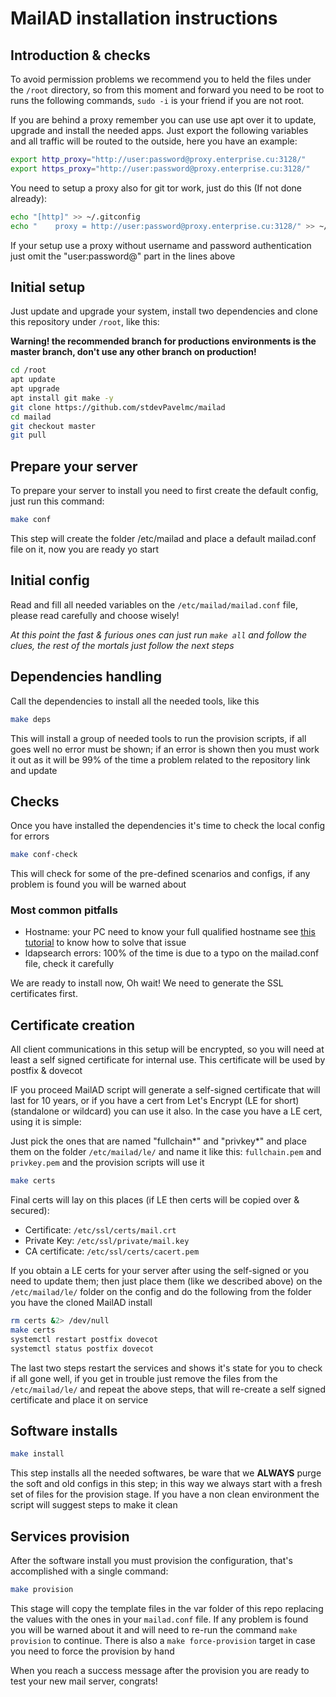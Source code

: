 # MailAD installation instructions

## Introduction & checks

To avoid permission problems we recommend you to held the files under the `/root` directory, so from this moment and forward you need to be root to runs the following commands, `sudo -i` is your friend if you are not root.

If you are behind a proxy remember you can use use apt over it to update, upgrade and install the needed apps. Just export the following variables and all traffic will be routed to the outside, here you have an example:

``` sh
export http_proxy="http://user:password@proxy.enterprise.cu:3128/"
export https_proxy="http://user:password@proxy.enterprise.cu:3128/"
```

You need to setup a proxy also for git tor work, just do this (If not done already):

``` sh
echo "[http]" >> ~/.gitconfig
echo "    proxy = http://user:password@proxy.enterprise.cu:3128/" >> ~/.gitconfig
```

If your setup use a proxy without username and password authentication just omit the "user:password@" part in the lines above

## Initial setup

Just update and upgrade your system, install two dependencies and clone this repository under `/root`, like this:

**Warning! the recommended branch for productions environments is the master branch, don't use any other branch on production!**

``` sh
cd /root
apt update
apt upgrade
apt install git make -y
git clone https://github.com/stdevPavelmc/mailad
cd mailad
git checkout master
git pull
```

## Prepare your server

To prepare your server to install you need to first create the default config, just run this command:

``` sh
make conf
```

This step will create the folder /etc/mailad and place a default mailad.conf file on it, now you are ready yo start

## Initial config

Read and fill all needed variables on the `/etc/mailad/mailad.conf` file, please read carefully and choose wisely!

_At this point the fast & furious ones can just run `make all` and follow the clues, the rest of the mortals just follow the next steps_

## Dependencies handling

Call the dependencies to install all the needed tools, like this

``` sh
make deps
```

This will install a group of needed tools to run the provision scripts, if all goes well no error must be shown; if an error is shown then you must work it out as it will be 99% of the time a problem related to the repository link and update

## Checks

Once you have installed the dependencies it's time to check the local config for errors

``` sh
make conf-check
```

This will check for some of the pre-defined scenarios and configs, if any problem is found you will be warned about

### Most common pitfalls

- Hostname: your PC need to know your full qualified hostname see [this tutorial](https://gridscale.io/en/community/tutorials/hostname-fqdn-ubuntu/) to know how to solve that issue
- ldapsearch errors: 100% of the time is due to a typo on the mailad.conf file, check it carefully

We are ready to install now, Oh wait! We need to generate the SSL certificates first.

## Certificate creation

All client communications in this setup will be encrypted, so you will need at least a self signed certificate for internal use. This certificate will be used by postfix & dovecot

IF you proceed MailAD script will generate a self-signed certificate that will last for 10 years, or if you have a cert from Let's Encrypt (LE for short) (standalone or wildcard) you can use it also. In the case you have a LE cert, using it is simple:

Just pick the ones that are named "fullchain*" and "privkey*" and place them on the folder `/etc/mailad/le/` and name it like this: `fullchain.pem` and `privkey.pem` and the provision scripts will use it


``` sh
make certs
```

Final certs will lay on this places (if LE then certs will be copied over & secured):

- Certificate: `/etc/ssl/certs/mail.crt`
- Private Key: `/etc/ssl/private/mail.key`
- CA certificate: `/etc/ssl/certs/cacert.pem`

If you obtain a LE certs for your server after using the self-signed or you need to update them; then just place them (like we described above) on the `/etc/mailad/le/` folder on the config and do the following from the folder you have the cloned MailAD install

``` sh
rm certs &2> /dev/null
make certs
systemctl restart postfix dovecot
systemctl status postfix dovecot
```

The last two steps restart the services and shows it's state for you to check if all gone well, if you get in trouble just remove the files from the `/etc/mailad/le/` and repeat the above steps, that will re-create a self signed certificate and place it on service

## Software installs

``` sh
make install
```

This step installs all the needed softwares, be ware that we **ALWAYS** purge the soft and old configs in this step; in this way we always start with a fresh set of files for the provision stage. If you have a non clean environment the script will suggest steps to make it clean

## Services provision

After the software install you must provision the configuration, that's accomplished with a single command:


``` sh
make provision
```

This stage will copy the template files in the var folder of this repo replacing the values with the ones in your `mailad.conf` file. If any problem is found you will be warned about it and will need to re-run the command `make provision` to continue. There is also a `make force-provision` target in case you need to force the provision by hand

When you reach a success message after the provision you are ready to test your new mail server, congrats!
